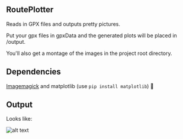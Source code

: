 ## RoutePlotter

Reads in GPX files and outputs pretty pictures.

Put your gpx files in gpxData and the generated plots will be placed in /output.

You'll also get a montage of the images in the project root directory.

## Dependencies

[Imagemagick](https://imagemagick.org/script/download.php) and matplotlib (use `pip install matplotlib`) 🤷

## Output

Looks like:

![alt text](https://github.com/BrydonLeonard/RoutePlotter/blob/master/montage.png "Route montage")
